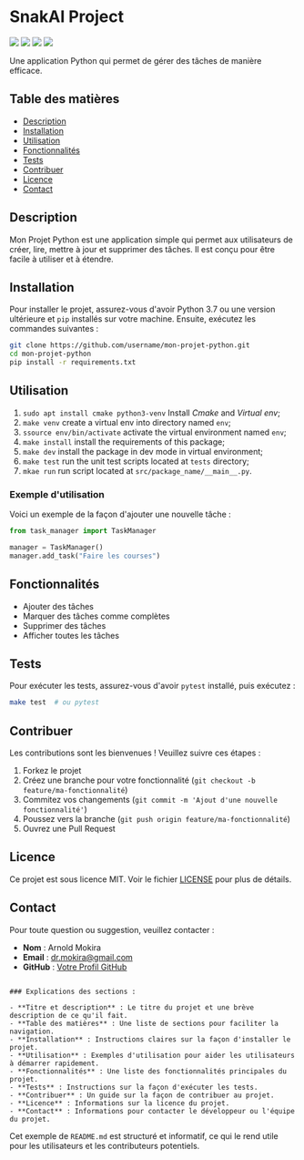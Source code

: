 # SnakAI Project
![](https://img.shields.io/badge/Python-3.10.12-blue)
![](https://img.shields.io/badge/LICENSE-MIT-%2300557f)
![](https://img.shields.io/badge/lastest-2024--07--13-green)
![](https://img.shields.io/badge/contact-dr.mokira%40gmail.com-blueviolet)

<!-- ![](https://img.shields.io/badge/Django-5.0-%2344B78B) -->
<!-- ![](https://img.shields.io/badge/REST%20Framework-3.14.0-%23A30000) -->
<!-- ![](https://img.shields.io/badge/Swagger-OpenAPI%202.0-%23aaaa00) -->

Une application Python qui permet de gérer des tâches de manière efficace.

## Table des matières
- [Description](#description)
- [Installation](#installation)
- [Utilisation](#utilisation)
- [Fonctionnalités](#fonctionnalités)
- [Tests](#tests)
- [Contribuer](#contribuer)
- [Licence](#licence)
- [Contact](#contact)


## Description

Mon Projet Python est une application simple qui permet aux utilisateurs de créer, lire, mettre à jour et supprimer des tâches. Il est conçu pour être facile à utiliser et à étendre.

## Installation

Pour installer le projet, assurez-vous d'avoir Python 3.7 ou une version ultérieure et `pip` installés sur votre machine. Ensuite, exécutez les commandes suivantes :

```bash
git clone https://github.com/username/mon-projet-python.git
cd mon-projet-python
pip install -r requirements.txt
```

## Utilisation
1. `sudo apt install cmake python3-venv` Install *Cmake* and *Virtual env*;
2. `make venv` create a virtual env into directory named `env`;
3. `ssource env/bin/activate` activate the virtual environment named `env`;
4. `make install` install the requirements of this package;
5. `make dev` install the package in dev mode in virtual environment;
6. `make test` run the unit test scripts located at `tests` directory;
7. `mkae run` run script located at `src/package_name/__main__.py`.

### Exemple d'utilisation

Voici un exemple de la façon d'ajouter une nouvelle tâche :

```python
from task_manager import TaskManager

manager = TaskManager()
manager.add_task("Faire les courses")
```

## Fonctionnalités

- Ajouter des tâches
- Marquer des tâches comme complètes
- Supprimer des tâches
- Afficher toutes les tâches

## Tests

Pour exécuter les tests, assurez-vous d'avoir `pytest` installé, puis exécutez :

```bash
make test  # ou pytest
```

## Contribuer

Les contributions sont les bienvenues ! Veuillez suivre ces étapes :

1. Forkez le projet
2. Créez une branche pour votre fonctionnalité (`git checkout -b feature/ma-fonctionnalité`)
3. Commitez vos changements (`git commit -m 'Ajout d'une nouvelle fonctionnalité'`)
4. Poussez vers la branche (`git push origin feature/ma-fonctionnalité`)
5. Ouvrez une Pull Request

## Licence

Ce projet est sous licence MIT. Voir le fichier [LICENSE](LICENSE) pour plus de détails.

## Contact

Pour toute question ou suggestion, veuillez contacter :

- **Nom** : Arnold Mokira
- **Email** : dr.mokira@gmail.com
- **GitHub** : [Votre Profil GitHub](https://github.com/mokira3d48)

```

### Explications des sections :

- **Titre et description** : Le titre du projet et une brève description de ce qu'il fait.
- **Table des matières** : Une liste de sections pour faciliter la navigation.
- **Installation** : Instructions claires sur la façon d'installer le projet.
- **Utilisation** : Exemples d'utilisation pour aider les utilisateurs à démarrer rapidement.
- **Fonctionnalités** : Une liste des fonctionnalités principales du projet.
- **Tests** : Instructions sur la façon d'exécuter les tests.
- **Contribuer** : Un guide sur la façon de contribuer au projet.
- **Licence** : Informations sur la licence du projet.
- **Contact** : Informations pour contacter le développeur ou l'équipe du projet.
```

Cet exemple de `README.md` est structuré et informatif, ce qui le rend utile
pour les utilisateurs et les contributeurs potentiels.


